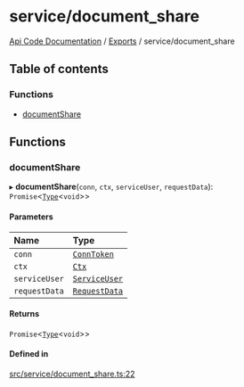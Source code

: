 # service/document\_share
[Api Code Documentation](../README.md) / [Exports](../modules.md) / service/document\_share

## Table of contents

### Functions

- [documentShare](service_document_share.md#documentshare)

## Functions

### documentShare

▸ **documentShare**(`conn`, `ctx`, `serviceUser`, `requestData`): `Promise`\<[`Type`](result.md#type)\<`void`\>\>

#### Parameters

| Name | Type |
| :------ | :------ |
| `conn` | [`ConnToken`](service_conn.md#conntoken) |
| `ctx` | [`Ctx`](../interfaces/lib_ctx.Ctx.md) |
| `serviceUser` | [`ServiceUser`](../interfaces/service_domain_organization_service_user.ServiceUser.md) |
| `requestData` | [`RequestData`](../interfaces/service_domain_document_document_share.RequestData.md) |

#### Returns

`Promise`\<[`Type`](result.md#type)\<`void`\>\>

#### Defined in

[src/service/document_share.ts:22](https://github.com/openkfw/TruBudget/blob/c993c60c/api/src/service/document_share.ts#L22)
